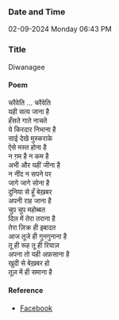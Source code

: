 ### Date and Time

02-09-2024 Monday 06:43 PM

### Title

Diwanagee

#### Poem

चरैवेति ... चरैवेति  <br />
यही सत्य जाना है  <br />
हँसते गाते नाचते  <br />
ये किरदार निभाना है  <br />
साई देखे मुस्कराके <br />
ऐसे मस्त होना है  <br />
न ग़म है न कम है  <br />
अभी और यहीं जीना है  <br />
न नींद न सपने पर  <br />
जागे जागे सोना है  <br />
दुनिया से हूँ बेख़बर  <br />
अपनी  राह जाना है  <br />
चुप चुप महोब्बत  <br />
दिल में तेरा तराना है  <br />
तेरा ज़िक्र ही इबादत  <br />
आज तूजे ही गुनगुनाना है  <br />
तू ही रूह तू ही रियाज़  <br />
अपना तो यही अफ़साना है  <br />
खुदी से बेख़बर हो  <br />
तूज़ में ही समाना है

#### Reference

* [Facebook](https://www.facebook.com/share/v/Af38Yw77J89PxAuN/)
